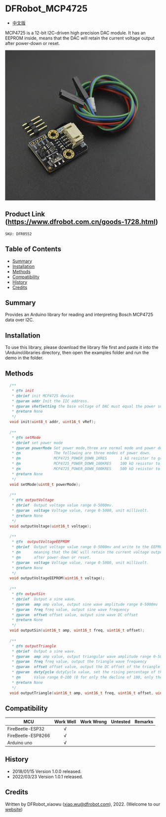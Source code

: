 # DFRobot_MCP4725 

* [中文版](./README_CN.md)
  
MCP4725 is a 12-bit I2C-driven high precision DAC module. It has an EEPROM inside, 
means that the DAC will retain the current voltage output after power-down or reset.

![Product Image](./resources/images/DFR0552.png)

## Product Link (https://www.dfrobot.com.cn/goods-1728.html)
    SKU: DFR0552

## Table of Contents
  - [Summary](#summary)
  - [Installation](#installation)
  - [Methods](#methods)
  - [Compatibility](#compatibility)
  - [History](#history)
  - [Credits](#credits)

## Summary
Provides an Arduino library for reading and interpreting Bosch MCP4725 data over I2C.

## Installation

To use this library, please download the library file first and paste it into the \Arduino\libraries directory, then open the examples folder and run the demo in the folder.

## Methods

```C++
  /**
   * @fn init
   * @brief init MCP4725 device
   * @param addr Init the IIC address.
   * @param vRefSetting the base voltage of DAC must equal the power supply voltage, and the unit is millivolt.
   * @return None
   */
  void init(uint8_t addr, uint16_t vRef);

  /**
   * @fn setMode
   * @brief set power mode 
   * @param powerMode Set power mode,three are normal mode and power down mode.
   * @n               The following are three modes of power down.
   * @n               MCP4725_POWER_DOWN_1KRES      1 kΩ resistor to ground
   * @n               MCP4725_POWER_DOWN_100KRES    100 kΩ resistor to ground
   * @n               MCP4725_POWER_DOWN_500KRES    500 kΩ resistor to ground
   * @return None
   */
  void setMode(uint8_t powerMode);
  
  /** 
   * @fn outputVoltage
   * @brief  Output voltage value range 0-5000mv.   
   * @param  voltage Voltage value, range 0-5000, unit millivolt.
   * @return None
   */
  void outputVoltage(uint16_t voltage);

  /**
   * @fn  outputVoltageEEPROM
   * @brief  Output voltage value range 0-5000mv and write to the EEPROM,
   * @n      meaning that the DAC will retain the current voltage output
   * @n      after power-down or reset.
   * @param  voltage Voltage value, range 0-5000, unit millivolt.
   * @return None
   */
  void outputVoltageEEPROM(uint16_t voltage);

  /**
   * @fn outputSin
   * @brief  Output a sine wave.
   * @param  amp amp value, output sine wave amplitude range 0-5000mv
   * @param  freq freq value, output sine wave frequency
   * @param  offset offset value, output sine wave DC offset
   * @return None
   */
  void outputSin(uint16_t amp, uint16_t freq, uint16_t offset);

  /**
   * @fn outputTriangle
   * @brief  Output a sine wave.    
   * @param  amp amp value, output triangular wave amplitude range 0-5000mv
   * @param  freq freq value, output the triangle wave frequency
   * @param  offset offset value, output the DC offset of the triangle wave
   * @param  dutyCycle dutyCycle value, set the rising percentage of the triangle wave as a percentage of the entire cycle.
   * @n      Value range 0-100 (0 for only the decline of 100, only the rise of paragraph)
   * @return None
   */
  void outputTriangle(uint16_t amp, uint16_t freq, uint16_t offset, uint8_t dutyCycle);

```

## Compatibility

MCU                | Work Well | Work Wrong | Untested  | Remarks
------------------ | :----------: | :----------: | :---------: | -----
FireBeetle-ESP32   |      √       |             |            | 
FireBeetle-ESP8266 |      √       |             |            | 
Arduino uno        |       √      |             |            | 

## History

- 2018/01/15 Version 1.0.0 released.
- 2022/03/23 Version 1.0.1 released.

## Credits

Written by DFRobot_xiaowu (xiao.wu@dfrobot.com), 2022. (Welcome to our [website](https://www.dfrobot.com/))
